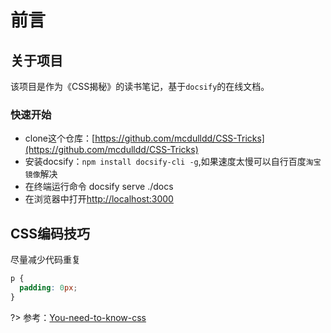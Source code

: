 # 前言

##  关于项目
该项目是作为《CSS揭秘》的读书笔记，基于`docsify`的在线文档。

### 快速开始
* clone这个仓库：[https://github.com/mcdulldd/CSS-Tricks](https://github.com/mcdulldd/CSS-Tricks)
* 安装docsify：`npm install docsify-cli -g`,如果速度太慢可以自行百度`淘宝镜像`解决
* 在终端运行命令 docsify serve ./docs
* 在浏览器中打开[http://localhost:3000](http://localhost:3000)

## CSS编码技巧
尽量减少代码重复
```css
p {
  padding: 0px;
}
```

?> 参考：[You-need-to-know-css](https://lhammer.cn/You-need-to-know-css/#/)